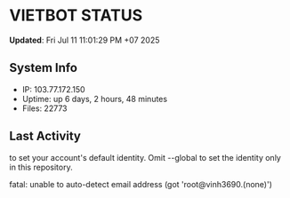 # VIETBOT STATUS
**Updated**: Fri Jul 11 11:01:29 PM +07 2025

## System Info
- IP: 103.77.172.150
- Uptime: up 6 days, 2 hours, 48 minutes
- Files: 22773

## Last Activity

to set your account's default identity.
Omit --global to set the identity only in this repository.

fatal: unable to auto-detect email address (got 'root@vinh3690.(none)')

